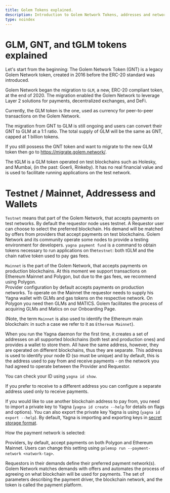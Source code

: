 ```yaml
---
title: Golem Tokens explained.
description: Introduction to Golem Network Tokens, addresses and networks
type: noindex
---
```


# GLM, GNT, and tGLM tokens explained

Let's start from the beginning: The Golem Network Token (GNT) is a legacy Golem Network token, created in 2016 before the ERC-20 standard was introduced.

Golem Network began the migration to `GLM`, a new, ERC-20 compliant token, at the end of 2020. The migration enabled the Golem Network to leverage Layer 2 solutions for payments, decentralized exchanges, and DeFi.

Currently, the GLM token is the one, used as currency for peer-to-peer transactions on the Golem Network.

The migration from GNT to GLM is still ongoing and users can convert their GNT to GLM at a 1:1 ratio. The total supply of GLM will be the same as GNT, capped at 1 billion tokens.

If you still possess the GNT token and want to migrate to the new GLM token then go to https://migrate.golem.network/.

The tGLM is a GLM token operated on test blockchains such as Holesky, and Mumbai, (in the past: Goerli, Rinkeby). It has no real financial value and is used to facilitate running applications on the test network.

# Testnet / Mainnet, Addressess and Wallets

`Testnet` means that part of the Golem Network, that accepts payments on test networks. By default the requestor node uses testnet.
A Requestor user can choose to select the preferred blockchain. His demand will be matched by offers from providers that accept payments on test blockchains. Golem Network and its community operate some nodes to provide a testing environment for developers.
`yagna payment fund` is a command to obtain tokens necessary to run applications on the`testnet`: both tGLM and the chain native token used to pay gas fees.

`Mainnet` is the part of the Golem Network, that accepts payments on production blockchains. At this moment we support transactions on Ethereum Mainnet and Polygon, but due to the gas fees, we recommend using Polygon.  
Provider configuration by default accepts payments on production networks.
To operate on the Mainnet the requestor needs to supply his Yagna wallet with GLMs and gas tokens on the respective network. On Polygon you need then GLMs and MATICS.
Golem facilitates the process of acquiring GLMs and Matics on our Onboarding Page.

(Note, the term `Mainnet` is also used to identify the Ethereum main blockchain: in such a case we refer to it as `Ethereum Mainnet`).

When you run the Yagna daemon for the first time, it creates a set of addresses on all supported blockchains (both test and production ones) and provides a wallet to store them.
All have the same address, however, they are operated on different blockchains, thus they are separate.
This address is used to identify your node ID (so must be unique) and by default, this is the address used to pay from and receive payments - on the network you had agreed to operate between the Provider and Requestor.

You can check your ID using `yagna id show`.

If you prefer to receive to a different address you can configure a separate address used only to receive payments.

If you would like to use another blockchain address to pay from, you need to import a private key to Yagna (`yagna id create --help` for details on flags and options).
You can also export the private key Yagna is using (`yagna id export --help`).
By default, Yagna is importing and exporting keys in [secret storage format](https://github.com/ethereum/wiki/wiki/Web3-Secret-Storage-Definition).

How the payment network is selected:

Providers, by default, accept payments on both Polygon and Ethereum Mainnet. Users can change this setting using `golemsp run --payment-network <natwork-tag>`.

Requestors in their demands define their preferred payment network(s). Golem Network matches demands with offers and automates the process of agreeing on what blockchain will be used for payments. The set of parameters describing the payment driver, the blockchain network, and the token is called the payment platform.
